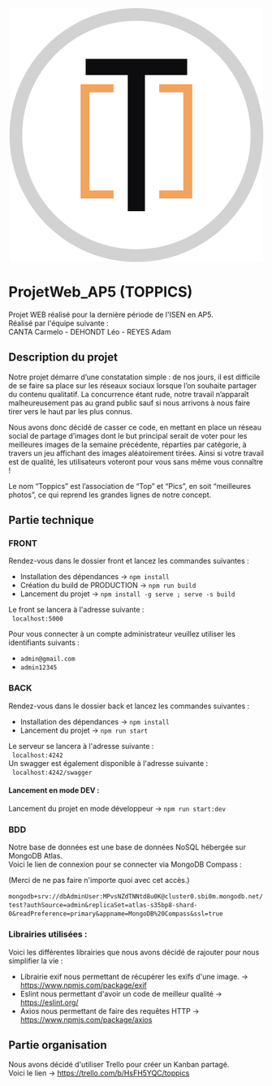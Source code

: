 <p align="center">
  <img src="/docs/logo.png">
</p>

# ProjetWeb_AP5 (TOPPICS)
Projet WEB réalisé pour la dernière période de l'ISEN en AP5.  <br/>
Réalisé par l'équipe suivante : <br/>
CANTA Carmelo - DEHONDT Léo - REYES Adam

## Description du projet
Notre projet démarre d’une constatation simple : de nos jours, il est difficile de se faire sa place sur les réseaux sociaux lorsque l’on souhaite partager du contenu qualitatif. La concurrence étant rude, notre travail n’apparaît malheureusement pas au grand public sauf si nous arrivons à nous faire tirer vers le haut par les plus connus.

Nous avons donc décidé de casser ce code, en mettant en place un réseau social de partage d’images dont le but principal serait de voter pour les meilleures images de la semaine précédente, réparties par catégorie, à travers un jeu affichant des images aléatoirement tirées. Ainsi si votre travail est de qualité, les utilisateurs voteront pour vous sans même vous connaître !

Le nom “Toppics” est l’association de “Top” et “Pics”, en soit “meilleures photos”, ce qui reprend les grandes lignes de notre concept.

## Partie technique
### FRONT
Rendez-vous dans le dossier front et lancez les commandes suivantes : 

* Installation des dépendances -> `npm install`
* Création du build de PRODUCTION -> `npm run build`
* Lancement du projet -> `npm install -g serve ; serve -s build`

Le front se lancera à l'adresse suivante :  <br/>
` localhost:5000`

Pour vous connecter à un compte administrateur veuillez utiliser les identifiants suivants : <br/>
* `admin@gmail.com`
* `admin12345`

### BACK
Rendez-vous dans le dossier back et lancez les commandes suivantes : 

* Installation des dépendances -> `npm install`
* Lancement du projet -> `npm run start`

Le serveur se lancera à l'adresse suivante :  <br/>
` localhost:4242`  <br/>
Un swagger est également disponible à l'adresse suivante :  <br/>
` localhost:4242/swagger`
 
#### Lancement en mode DEV :
Lancement du projet en mode développeur -> `npm run start:dev`

### BDD

Notre base de données est une base de données NoSQL hébergée sur MongoDB Atlas. <br/>
Voici le lien de connexion pour se connecter via MongoDB Compass :

(Merci de ne pas faire n'importe quoi avec cet accès.)

`mongodb+srv://dbAdminUser:MPvsNZdTNNtd8u0K@cluster0.sbi0m.mongodb.net/test?authSource=admin&replicaSet=atlas-s35bp8-shard-0&readPreference=primary&appname=MongoDB%20Compass&ssl=true`

### Librairies utilisées :

Voici les différentes librairies que nous avons décidé de rajouter pour nous simplifier la vie :
* Librairie exif nous permettant de récupérer les exifs d'une image. -> https://www.npmjs.com/package/exif
* Eslint nous permettant d'avoir un code de meilleur qualité -> https://eslint.org/
* Axios nous permettant de faire des requêtes HTTP -> https://www.npmjs.com/package/axios

## Partie organisation

Nous avons décidé d'utiliser Trello pour créer un Kanban partagé. <br/>
Voici le lien -> https://trello.com/b/HsFH5YQC/toppics
